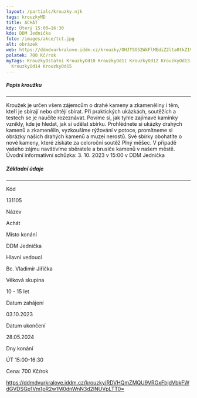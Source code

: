 ```yaml
---
layout: /partials/krouzky.njk
tags: krouzkyMD
title: ACHÁT
kdy: Úterý 15:00–16:30
kde: DDM Jednička
foto: /images/akce/tct.jpg
alt: obrázek
web: https://ddmdvurkralove.iddm.cz/krouzky/OHJTSG52WkFlMEdiZ2lta0tkZ1VITnJOaEpJZEk0WkdIYmFvZktHRXNyUT0=
polatek: 700 Kč/rok
myTags: KrouzkyOstatni KrouzkyOd10 KrouzkyOd11 KrouzkyOd12 KrouzkyOd13
  KrouzkyOd14 KrouzkyOd15
---
```

<!--StartFragment-->

##### Popis kroužku

- - -

Kroužek je určen všem zájemcům o drahé kameny a zkameněliny i těm, kteří je sbírají nebo chtějí sbírat. Při praktických ukázkách, soutěžích a testech se je naučíte rozeznávat. Povíme si, jak tyhle zajímavé kamínky vznikly, kde je hledat, jak si udělat sbírku. Prohlédnete si ukázky drahých kamenů a zkamenělin, vyzkoušíme rýžování v potoce, promítneme si obrázky našich drahých kamenů a muzeí nerostů. Své sbírky obohatíte o nové kameny, které získáte za celoroční soutěž Plný měšec. V případě vašeho zájmu navštívíme sběratele a brusiče kamenů v našem městě.\
Úvodní informativní schůzka: 3. 10. 2023 v 15:00 v DDM Jednička

##### Základní údaje

- - -

Kód

131105

Název

Achát

Místo konání

DDM Jednička

Hlavní vedoucí

Bc. Vladimír Jiřička

Věková skupina

10 - 15 let

Datum zahájení

03.10.2023

Datum ukončení

28.05.2024

Dny konání

ÚT 15:00-16:30



Cena: 700 Kč/rok

https://ddmdvurkralove.iddm.cz/krouzky/RDVHQmZMQU9VRGxFbjdVbkFWdGVDSGp1Vm1pR2w1M0dnWnN3d2lNUVpLTT0=